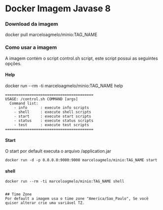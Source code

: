 # Docker Imagem Javase 8

### Download da imagem

docker pull marceloagmelo/minio:TAG_NAME

### Como usar a imagem

A imagem contém o script control.sh script, este script possui as seguintes opções.

#### Help

docker run --rm -ti marceloagmelo/minio:TAG_NAME help
```
========================================
USAGE: /control.sh COMMAND [args]
  Command list:
    - info      : execute info scripts
    - shell     : execute shell scripts
    - start     : execute start scripts
    - status    : execute status scripts
    - test      : execute test scripts
========================================
```

#### Start

O start por default executa o arquivo /application.jar
```
docker run -d -p 0.0.0.0:9000:9000 marceloagmelo/minio:TAG_NAME start
```

#### shell

```
docker run --rm -ti marceloagmelo/minio:TAG_NAME shell
```

```

## Time Zone
Por default a imagem usa o time zone "America/Sao_Paulo", Se você quiser alterar crie uma variável TZ.
